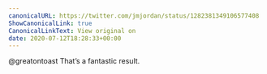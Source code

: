 ```yaml
---
canonicalURL: https://twitter.com/jmjordan/status/1282381349106577408
ShowCanonicalLink: true
CanonicalLinkText: View original on
date: 2020-07-12T18:28:33+00:00
---
```

@greatontoast That’s a fantastic result.